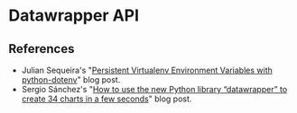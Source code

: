 # Datawrapper API

## References

- Julian Sequeira's "[Persistent Virtualenv Environment Variables with python-dotenv](https://pybit.es/persistent-environment-variables.html)" blog post.
- Sergio Sánchez's "[How to use the new Python library “datawrapper” to create 34 charts in a few seconds](https://blog.datawrapper.de/datawrapper-python-package/)" blog post.
